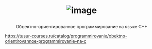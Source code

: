 # <p align="center"> ![image](https://github.com/user-attachments/assets/40d24d24-3180-4aae-84ff-837b0f427dd7)
 </p>
<p align="center"> Объектно-ориентированное программирование на языке C++ </p>

https://tusur-courses.ru/catalog/programmirovanie/obektno-orientirovannoe-programmirovanie-na-c
